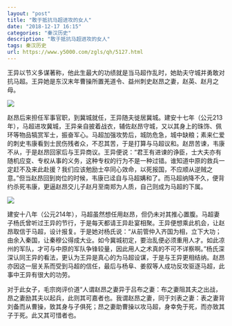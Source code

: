 ```yaml
---
layout: "post"
title: "敢于抵抗马超进攻的女人"
date: "2018-12-17 16:15"
categories: "秦汉历史"
description: "敢于抵抗马超进攻的女人"
tags: 秦汉历史
url: https://www.y5000.com/zgls/qh/5127.html
---
```






王异以节义多谋著称，他此生最大的功绩就是当马超作乱时，她助夫守城并勇敢对抗马超。王异她是东汉末年曹操所置羌道令、益州刺史赵昂之妻，赵英、赵月之母。

![](https://img.y5000.com/uploads/allimg/161114/1436213642-0.jpg)

赵昂后来担任军事官职，到冀城就任，王异随夫徙居冀城。建安十七年（公元213年），马超进攻冀城，王异亲自披着战衣，辅佐赵昂守城，又以其身上的珠饰、佩环等物品犒赏军士，振奋军心。马超加强攻势后，城防危急，城中缺粮；素来仁爱的刺史韦康看到士民伤残者众，不忍其苦，于是打算与马超议和。赵昂苦谏，韦康不从，于是赵昂回家后与王异商议。王异便说：“君王有进谏的诤臣，士大夫亦有随机应变、专权从事的义务，这种专权的行为不是一种过错。谁知道中原的救兵一定赶不及来此赴援？我们应该勉励士卒同心效命，以死报国，不应顺从逆贼之意。”但当赵昂回到岗位的时候，韦康已迳自与马超媾和了。而马超纳降不久，便背约杀死韦康，更逼赵昂交儿子赵月至南郑为人质，自己则成为马超的下属。

![](/uploads/allimg/161114/6-161114142944414.JPG)

建安十八年（公元214年），马超虽然想任用赵昂，但仍未对其推心置腹。马超妻子杨氏曾听过王异的节行，于是每天都请王异赴宴相聚。王异便想乘此机会，让赵昂取信于马超，设计报复。于是她对杨氏说：“从前管仲入齐国为相，立下大功；由余入秦国，让秦穆公得成大业。如今冀城初定，要治乱便必须重用人才。如此凉州的军队，才可与中原的军队争锋较量，因此用人之术真的不可不详察啊。”杨氏深深认同王异的看法，更认为王异是真心的为马超设谋，于是与王异更相结纳。赵昂亦因这一层关系而受到马超的信任，最后与杨阜、姜叙等人成功反攻驱逐马超，此事中王异有很大的功劳。

对于此女子，毛宗岗评价道“人谓赵昂之妻异于吕布之妻：布之妻阻其夫之出战，昂之妻励其夫以起兵，此则其可嘉者也。我谓赵昂之妻，同于刘表之妻：表之妻背刘备而从曹操，致其身与子俱死；昂之妻助曹操以攻马超，身幸免于死，而亦致其子于死。此又其可惜者也。
